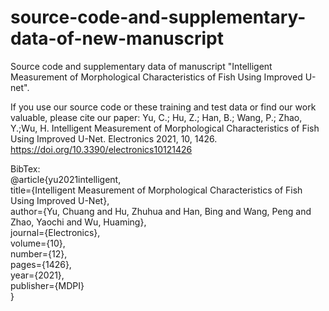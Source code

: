 # source-code-and-supplementary-data-of-new-manuscript  

Source code and supplementary data of manuscript "Intelligent Measurement of Morphological Characteristics of Fish Using Improved U-net".  

If you use our source code or these training and test data or find our work valuable, please cite our paper: Yu, C.; Hu, Z.; Han, B.; Wang, P.; Zhao, Y.;Wu, H. Intelligent Measurement of Morphological Characteristics of Fish Using Improved U-Net. Electronics 2021, 10, 1426. https://doi.org/10.3390/electronics10121426  

BibTex:  
@article{yu2021intelligent,  
  title={Intelligent Measurement of Morphological Characteristics of Fish Using Improved U-Net},  
  author={Yu, Chuang and Hu, Zhuhua and Han, Bing and Wang, Peng and Zhao, Yaochi and Wu, Huaming},  
  journal={Electronics},  
  volume={10},  
  number={12},  
  pages={1426},  
  year={2021},  
  publisher={MDPI}  
}  
